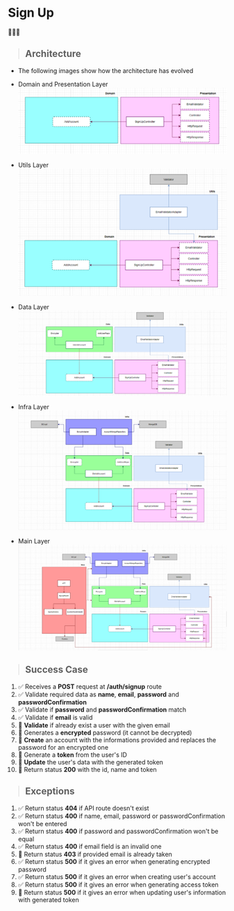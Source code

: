 # Sign Up

🔲✅❎

> ## Architecture

- The following images show how the architecture has evolved

- Domain and Presentation Layer
  ![alt architecture domain and presentation](/public/img/signup/architecture-domain-presentation-layer.PNG)
- Utils Layer
  ![alt architecture utils](/public/img/signup/architecture-utils-layer.PNG)
- Data Layer
  ![alt architecture data](/public/img/signup/architecture-data-layer.PNG)
- Infra Layer
  ![alt architecture infra](/public/img/signup/architecture-infra-layer.PNG)
- Main Layer
  ![alt architecture main](/public/img/signup/architecture-main-layer.PNG)

> ## Success Case

1. ✅ Receives a **POST** request at **/auth/signup** route
2. ✅ Validate required data as **name**, **email**, **password** and **passwordConfirmation**
3. ✅ Validate if **password** and **passwordConfirmation** match
4. ✅ Validate if **email** is valid
5. 🔲 **Validate** if already exist a user with the given email
6. 🔲 Generates a **encrypted** password (it cannot be decrypted)
7. 🔲 **Create** an account with the informations provided and replaces the password for an encrypted one
8. 🔲 Generate a **token** from the user's ID
9. 🔲 **Update** the user's data with the generated token
10. 🔲 Return status **200** with the id, name and token

> ## Exceptions

1. ✅ Return status **404** if API route doesn't exist
2. ✅ Return status **400** if name, email, password or passwordConfirmation won't be entered
3. ✅ Return status **400** if password and passwordConfirmation won't be equal
4. ✅ Return status **400** if email field is an invalid one
5. 🔲 Return status **403** if provided email is already taken
6. ✅ Return status **500** if it gives an error when generating encrypted password
7. ✅ Return status **500** if it gives an error when creating user's account
8. ✅ Return status **500** if it gives an error when generating access token
9. 🔲 Return status **500** if it gives an error when updating user's information with generated token
